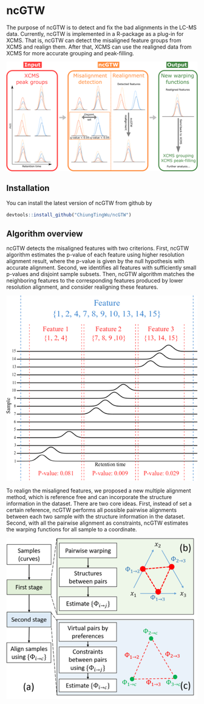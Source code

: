 ncGTW
=====

The purpose of ncGTW is to detect and fix the bad alignments in the LC-MS data. Currently, ncGTW is implemented in a R-package as a plug-in for XCMS. That is, ncGTW can detect the misaligned feature groups from XCMS and realign them. After that, XCMS can use the realigned data from XCMS for more accurate grouping and peak-filling.

![Overview of ncGTW](img/XCMS_ncGTW.png)

Installation
------------

You can install the latest version of ncGTW from github by

``` r
devtools::install_github("ChiungTingWu/ncGTW")
```

Algorithm overview
------------------

ncGTW detects the misaligned features with two criterions. First, ncGTW algorithm estimates the p-value of each feature using higher resolution alignment result, where the p-value is given by the null hypothesis with accurate alignment. Second, we identifies all features with sufficiently small p-values and disjoint sample subsets. Then, ncGTW algorithm matches the neighboring features to the corresponding features produced by lower resolution alignment, and consider realigning these features.

![Misalignment detection](img/mis_det.png)

To realign the misaligned features, we proposed a new multiple alignment method, which is reference free and can incorporate the structure information in the dataset. There are two core ideas. First, instead of set a certain reference, ncGTW performs all possible pairwise alignments between each two sample with the structure information in the dataset. Second, with all the pairwise alignment as constraints, ncGTW estimates the warping functions for all sample to a coordinate.

![ncGTW alignment](img/ncGTW.png)
